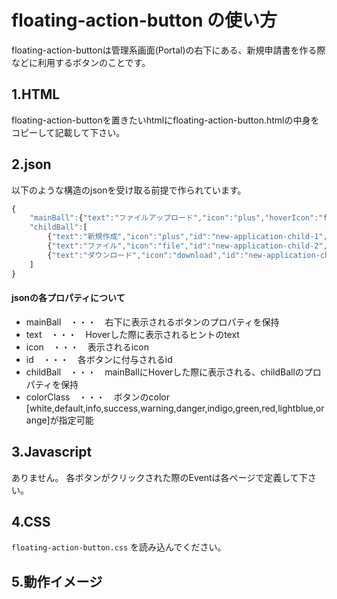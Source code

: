 # floating-action-button の使い方

floating-action-buttonは管理系画面(Portal)の右下にある、新規申請書を作る際などに利用するボタンのことです。

## 1.HTML

floating-action-buttonを置きたいhtmlにfloating-action-button.htmlの中身をコピーして記載して下さい。


## 2.json

以下のような構造のjsonを受け取る前提で作られています。

```Javascript
{
	"mainBall":{"text":"ファイルアップロード","icon":"plus","hoverIcon":"file-upload","id":"new-application"},
	"childBall":[
		{"text":"新規作成","icon":"plus","id":"new-application-child-1","colorClass":"lightblue"},
		{"text":"ファイル","icon":"file","id":"new-application-child-2","colorClass":"indigo"},
		{"text":"ダウンロード","icon":"download","id":"new-application-child-3","colorClass":"green"}
	]
}
```
#### jsonの各プロパティについて
- mainBall　・・・　右下に表示されるボタンのプロパティを保持
- text　・・・　Hoverした際に表示されるヒントのtext
- icon　・・・　表示されるicon
- id　・・・　各ボタンに付与されるid
- childBall　・・・　mainBallにHoverした際に表示される、childBallのプロパティを保持
- colorClass　・・・　ボタンのcolor [white,default,info,success,warning,danger,indigo,green,red,lightblue,orange]が指定可能

## 3.Javascript
ありません。
各ボタンがクリックされた際のEventは各ページで定義して下さい。


## 4.CSS

`floating-action-button.css` を読み込んでください。


## 5.動作イメージ

